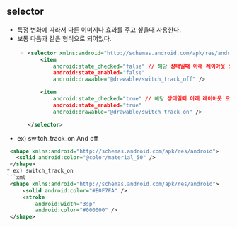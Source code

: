 selector
---
* 특정 변화에 따라서 다른 이미지나 효과를 주고 싶을때 사용한다.
* 보통 다음과 같은 형식으로 되어있다.
  * ```xml
    <selector xmlns:android="http://schemas.android.com/apk/res/android">
        <item
            android:state_checked="false" // 해당 상태일때 아래 레이아웃 으로 draw
            android:state_enabled="false"
            android:drawable="@drawable/switch_track_off" />

        <item
            android:state_checked="true" // 해당 상태일때 아래 레이아웃 으로 draw
            android:state_enabled="true"
            android:drawable="@drawable/switch_track_on" />

    </selector>
* ex) switch_track_on And off
 ```xml
  <shape xmlns:android="http://schemas.android.com/apk/res/android">
    <solid android:color="@color/material_50" />
  </shape>
* ex) switch_track_on
 ```xml
  <shape xmlns:android="http://schemas.android.com/apk/res/android">
      <solid android:color="#E0F7FA" />
      <stroke
          android:width="3sp"
          android:color="#000000" />
  </shape>
